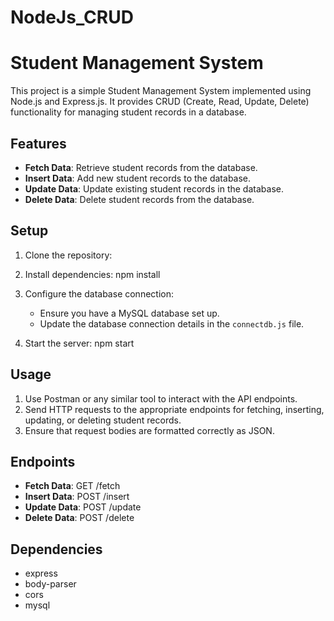 # NodeJs_CRUD
# Student Management System

This project is a simple Student Management System implemented using Node.js and Express.js. It provides CRUD (Create, Read, Update, Delete) functionality for managing student records in a database.

## Features

- **Fetch Data**: Retrieve student records from the database.
- **Insert Data**: Add new student records to the database.
- **Update Data**: Update existing student records in the database.
- **Delete Data**: Delete student records from the database.

## Setup

1. Clone the repository:



2. Install dependencies:
        npm install


3. Configure the database connection:
   
   - Ensure you have a MySQL database set up.
   - Update the database connection details in the `connectdb.js` file.

4. Start the server:
        npm start

## Usage

1. Use Postman or any similar tool to interact with the API endpoints.
2. Send HTTP requests to the appropriate endpoints for fetching, inserting, updating, or deleting student records.
3. Ensure that request bodies are formatted correctly as JSON.

## Endpoints

- **Fetch Data**: GET /fetch
- **Insert Data**: POST /insert
- **Update Data**: POST /update
- **Delete Data**: POST /delete

## Dependencies

- express
- body-parser
- cors
- mysql



